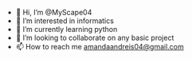 - 👋 Hi, I’m @MyScape04
- 👀 I’m interested in informatics
- 🌱 I’m currently learning python
- 💞️ I’m looking to collaborate on any basic project
- 📫 How to reach me amandaandreis04@gmail.com

<!---
MyScape04/MyScape04 is a ✨ special ✨ repository because its `README.md` (this file) appears on your GitHub profile.
You can click the Preview link to take a look at your changes.
--->
